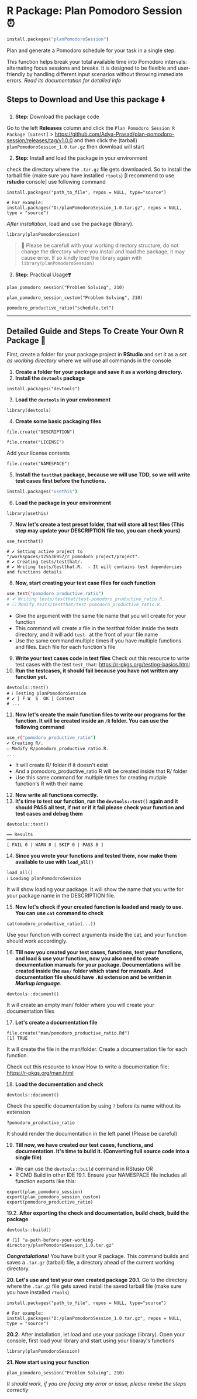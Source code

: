 # R Package: Plan Pomodoro Session ⏰ 

```bash
install.packages("planPomodoroSession")
```
Plan and generate a Pomodoro schedule for your task in a single step.

This function helps break your total available time into Pomodoro intervals: alternating focus sessions and breaks.
It is designed to be flexible and user-friendly by handling different input scenarios without throwing immediate errors. _Read its documentation for detailed info_

## Steps to Download and Use this package ⬇️

1. **Step:** Download the package code

Go to the left **Releases** column and click the `Plan Pomodoro Session R Package [Latest]` > https://github.com/Adya-Prasad/plan-pomodoro-session/releases/tag/v1.0.0 and then click the (tarball) ` planPomodoroSession_1.0.tar.gz ` then download will start

2. **Step:** Install and load the package in your environment

check the directory where the `.tar.gz` file gets downloaded. So to install the tarball file (make sure you have installed `rtools`) [I recommend to use **rstudio** console] use following command
```
install.packages("path_to_file", repos = NULL, type="source")

# For example:
install.packages("D:/planPomodoroSession_1.0.tar.gz", repos = NULL, type = "source")
```
_After installation_, load and use the package (library).
```
library(planPomodoroSession)
```
>🚨 Please be carefull with your working directory structure, do not change the directory where you install and load the package, it may cause error. If so kindly load the library again with `library(planPomodoroSession)`

3. **Step:** Practical Usage❣️
```
plan_pomodoro_session("Problem Solving", 210)

plan_pomodoro_session_custom("Problem Solving", 210)

pomodoro_productive_ratio("schedule.txt")
```

___
## Detailed Guide and Steps To Create Your Own R Package 💼
First, create a folder for your package project in **RStudio** and set it as a _set as working directory_ where we will use all commands in the console

1. **Create a folder for your package and save it as a working directory.**
2. **Install the `devtools` package**
```
install.packages("devtools")
```
3. **Load the `devtools` in your environment**
```
library(devtools)
```
4. **Create some basic packaging files**
```
file.create("DESCRIPTION")

file.create("LICENSE")
```
Add your license contents
```
file.create("NAMESPACE")
```

5. **Install the `testthat` package, because we will use TDD, so we will write test cases first before the functions.**
```bash
install.packages("usethis")
```
6. **Load the package in your environment**
```
library(usethis)
```
7. **Now let's create a test preset folder, that will store all test files (This step may update your DESCRIPTION file too, you can check yours)**
```
use_testthat()

# ✔ Setting active project to "/workspaces/125536957/r_pomodoro_project/project".
# ✔ Creating tests/testthat/.
# ✔ Writing tests/testthat.R.  - It will contains test dependencies and functions details
```
8. **Now, start creating your test case files for each function**
```bash
use_test("pomodoro_productive_ratio")
# ✔ Writing tests/testthat/test-pomodoro_productive_ratio.R.
# ☐ Modify tests/testthat/test-pomodoro_productive_ratio.R.
```
* Give the argument with the same file name that you will create for your function
* This command will create a file in the testthat folder inside the tests directory, and it will add `test-` at the front of your file name
* Use the same command multiple times if you have multiple functions and files. Each file for each function's file
9. **Write your test cases code in test files**
Check out this resource to write test cases with the test `test_that`: https://r-pkgs.org/testing-basics.html
10. **Run the testcases, it should **fail** because you have not written any function yet.**
```
devtools::test()
# ℹ Testing planPomodoroSession
# ✔ | F W  S  OK | Context
# ...
```
11. **Now let's create the main function files to write our programs for the function. It will be created inside an `/R` folder. You can use the following command**
```bash
use_r("pomodoro_productive_ratio")
✔ Creating R/.
☐ Modify R/pomodoro_productive_ratio.R.
...
```
* It will create R/ folder if it doesn't exist
* And a pomodoro_productive_ratio.R will be created inside that R/ folder
* Use this same command for multiple times for creating mutiple function's R with their name

12. **Now write all functions correctly.**
13. **It's time to test our function, run the `devtools::test()` again and it should PASS all test, if not or if it fail please check your function and test cases and debug them**
```
devtools::test()

══ Results ══════════════════════════════════════════════════════════════════════════
[ FAIL 0 | WARN 0 | SKIP 0 | PASS 8 ]
```
14. **Since you wrote your functions and tested them, now make them available to use with `load_all()`**
```
load_all()
ℹ Loading planPomodoroSession
```
It will show loading your package. It will show the name that you write for your package name in the DESCRIPTION file.


15. **Now let's check if your created function is loaded and ready to use. You can use `cat` command to check**
```
cat(omodoro_productive_ratio(...))
```
Use your function with correct arguments inside the cat, and your function should work accordingly.

16. **Till now you created your test cases, functions, test your functions, and load & use your function, now you also need to create documentation manuals for your package. Documentations will be created inside the `man/` folder which stand for manuals. And documentation file should have `.Rd` extension and be written in _Markup language_**.
```
devtools::document()

```
It will create an empty man/ folder where you will create your documentation files

17. **Let's create a documentation file**
```
file.create("man/pomodoro_productive_ratio.Rd")
[1] TRUE
```
It will create the file in the man/folder. Create a documentation file for each function.

Check out this resource to know How to write a documentation file: https://r-pkgs.org/man.html

18. **Load the documentation and check**
```
devtools::document()
```
Check the specific documentation by using `?` before its name without its extension
```
?pomodoro_productive_ratio
```
It should render the documentation in the left panel (Please be careful)

19. **Till now, we have created our test cases, functions, and documentation. It's time to build it. (Converting full source code into a single file)**
  * We can use the `devtools::build` command in RStusio OR
  * R CMD Build in other IDE
19.1. Ensure your NAMESPACE file includes all function exports like this:

```
export(plan_pomodoro_session)
export(plan_pomodoro_session_custom)
export(pomodoro_productive_ratio)
```
19.2. **After exporting the check and documentation, build check, build the package**
```
devtools::build()

# [1] "a-path-before-your-working-directory/planPomodoroSession_1.0.tar.gz"
```
**_Congratulations!_** You have built your R package. This command builds and saves a `.tar.gz` (tarball) file, a directory ahead of the current working directory.


**20. Let's use and test your own created package**
**20.1.** Go to the directory where the `.tar.gz` file gets saved
install the saved tarball file (make sure you have installed `rtools`)
```
install.packages("path_to_file", repos = NULL, type="source")

# For example:
install.packages("D:/planPomodoroSession_1.0.tar.gz", repos = NULL, type = "source")
```
**20.2.** After installation, let load and use your package (library). Open your console, first load your library and start using your libaray's functions
```
library(planPomodoroSession)
```
**21. Now start using your function**
```
plan_pomodoro_session("Problem Solving", 210)
```
_It should work, if you are facing any error or issue, please revise the steps correctly_
